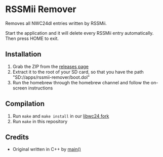 RSSMii Remover
==============
Removes all NWC24dl entries written by RSSMii.

Start the application and it will delete every RSSMii entry automatically. Then press HOME to exit.

## Installation
1. Grab the ZIP from the [releases page](https://github.com/WiiDatabase/RSSMii-Remover/releases)
2. Extract it to the root of your SD card, so that you have the path "SD://apps/rssmii-remover/boot.dol"
3. Run the homebrew through the homebrew channel and follow the on-screen instructions

## Compilation
1. Run `make` and `make install` in our [libwc24 fork](https://github.com/WiiDatabase/wmb-asm/tree/master/libwc24)
2. Run `make` in this repository

## Credits
* Original written in C++ by [main()](https://github.com/Gamer125/rssmii/tree/master/rssmii_remover)
